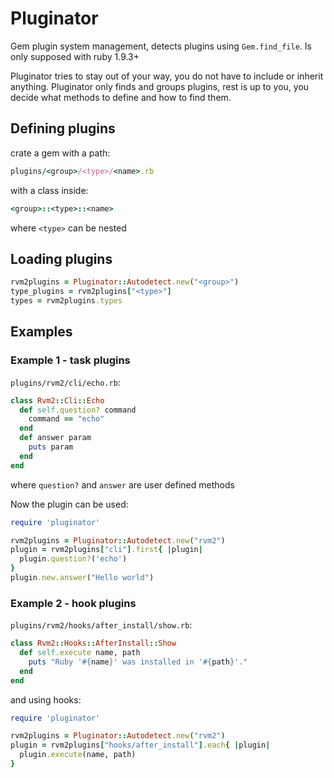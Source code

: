 # Pluginator

Gem plugin system management, detects plugins using `Gem.find_file`.
Is only supposed with ruby 1.9.3+

Pluginator tries to stay out of your way, you do not have to include or inherit anything.
Pluginator only finds and groups plugins, rest is up to you,
you decide what methods to define and how to find them.

## Defining plugins

crate a gem with a path:

```ruby
plugins/<group>/<type>/<name>.rb
```

with a class inside:

```ruby
<group>::<type>::<name>
```

where `<type>` can be nested

## Loading plugins

```ruby
rvm2plugins = Pluginator::Autodetect.new("<group>")
type_plugins = rvm2plugins["<type>"]
types = rvm2plugins.types
```

## Examples

### Example 1 - task plugins

`plugins/rvm2/cli/echo.rb`:

```ruby
class Rvm2::Cli::Echo
  def self.question? command
    command == "echo"
  end
  def answer param
    puts param
  end
end
```

where `question?` and `answer` are user defined methods

Now the plugin can be used:

```ruby
require 'pluginator'

rvm2plugins = Pluginator::Autodetect.new("rvm2")
plugin = rvm2plugins["cli"].first{ |plugin|
  plugin.question?('echo')
}
plugin.new.answer("Hello world")
```

### Example 2 - hook plugins

`plugins/rvm2/hooks/after_install/show.rb`:

```ruby
class Rvm2::Hooks::AfterInstall::Show
  def self.execute name, path
    puts "Ruby '#{name}' was installed in '#{path}'."
  end
end
```

and using hooks:

```ruby
require 'pluginator'

rvm2plugins = Pluginator::Autodetect.new("rvm2")
plugin = rvm2plugins["hooks/after_install"].each{ |plugin|
  plugin.execute(name, path)
}
```
